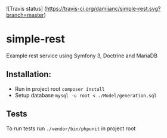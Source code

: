 ![Travis status]
(https://travis-ci.org/damijanc/simple-rest.svg?branch=master)
# simple-rest
Example rest service using Symfony 3, Doctrine and MariaDB



## Installation:

* Run in project root ```composer install```
* Setup database ```mysql -u root < ./Model/generation.sql```


## Tests

To run tests run ```./vendor/bin/phpunit``` in project root